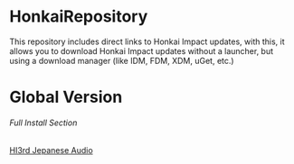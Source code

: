 # HonkaiRepository
This repository includes direct links to Honkai Impact updates, with this, it allows you to download Honkai Impact updates without a launcher, but using a download manager (like IDM, FDM, XDM, uGet, etc.)

# Global Version

###### Full Install Section
[HI3rd Jepanese Audio](https://cdn.winten.workers.dev/2:/Data/HI3_GLB_5.2_JAPANESEAUDIO.iso)
